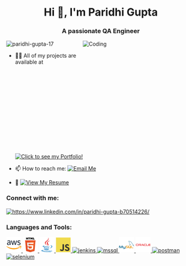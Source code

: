 <h1 align="center">Hi 👋, I'm Paridhi Gupta</h1>
<h3 align="center">A passionate QA Engineer</h3>

<img align="right" alt="Coding" height="300" width="300" src="https://miro.medium.com/v2/resize:fit:786/format:webp/1*uYkZXXw-QL-N_1gVndPH9A.gif" />

<p align="left"> <img src="https://komarev.com/ghpvc/?username=paridhi-gupta-17&label=Profile%20views&color=0e75b6&style=flat" alt="paridhi-gupta-17" /> </p>


 - 👨‍💻 All of my projects are available at [![Click to see my Portfolio!](https://img.shields.io/badge/Click%20me%20to%20see%20my%20Portfolio-blue?style=for-the-badge&logo=github&logoColor=white)](https://paridhi-gupta-17.github.io/paridhi.io/)

- 📫 How to reach me: [![Email Me](https://img.shields.io/badge/Email%20Me-D14836?style=for-the-badge&logo=gmail&logoColor=white)](mailto:paridhigupta4445@gmail.com)


- 📄 [![View My Resume](https://img.shields.io/badge/View%20My%20CV-Google%20Drive-blue?style=for-the-badge&logo=google-drive&logoColor=white)](https://drive.google.com/file/d/1pDTC019Cn2IDlrC4XNfnomksqMjYUgPs/view?usp=sharing)


<h3 align="left">Connect with me:</h3>
<p align="left">
<a href="https://linkedin.com/in/https://www.linkedin.com/in/paridhi-gupta-b70514226/" target="blank"><img align="center" src="https://raw.githubusercontent.com/rahuldkjain/github-profile-readme-generator/master/src/images/icons/Social/linked-in-alt.svg" alt="https://www.linkedin.com/in/paridhi-gupta-b70514226/" height="30" width="40" /></a>
</p>

<h3 align="left">Languages and Tools:</h3>
<p align="left"> <a href="https://aws.amazon.com" target="_blank" rel="noreferrer"> <img src="https://raw.githubusercontent.com/devicons/devicon/master/icons/amazonwebservices/amazonwebservices-original-wordmark.svg" alt="aws" width="40" height="40"/> </a> <a href="https://www.w3.org/html/" target="_blank" rel="noreferrer"> <img src="https://raw.githubusercontent.com/devicons/devicon/master/icons/html5/html5-original-wordmark.svg" alt="html5" width="40" height="40"/> </a> <a href="https://www.java.com" target="_blank" rel="noreferrer"> <img src="https://raw.githubusercontent.com/devicons/devicon/master/icons/java/java-original.svg" alt="java" width="40" height="40"/> </a> <a href="https://developer.mozilla.org/en-US/docs/Web/JavaScript" target="_blank" rel="noreferrer"> <img src="https://raw.githubusercontent.com/devicons/devicon/master/icons/javascript/javascript-original.svg" alt="javascript" width="40" height="40"/> </a> <a href="https://www.jenkins.io" target="_blank" rel="noreferrer"> <img src="https://www.vectorlogo.zone/logos/jenkins/jenkins-icon.svg" alt="jenkins" width="40" height="40"/> </a> <a href="https://www.microsoft.com/en-us/sql-server" target="_blank" rel="noreferrer"> <img src="https://www.svgrepo.com/show/303229/microsoft-sql-server-logo.svg" alt="mssql" width="40" height="40"/> </a> <a href="https://www.mysql.com/" target="_blank" rel="noreferrer"> <img src="https://raw.githubusercontent.com/devicons/devicon/master/icons/mysql/mysql-original-wordmark.svg" alt="mysql" width="40" height="40"/> </a> <a href="https://www.oracle.com/" target="_blank" rel="noreferrer"> <img src="https://raw.githubusercontent.com/devicons/devicon/master/icons/oracle/oracle-original.svg" alt="oracle" width="40" height="40"/> </a> <a href="https://postman.com" target="_blank" rel="noreferrer"> <img src="https://www.vectorlogo.zone/logos/getpostman/getpostman-icon.svg" alt="postman" width="40" height="40"/> </a> <a href="https://www.selenium.dev" target="_blank" rel="noreferrer"> <img src="https://raw.githubusercontent.com/detain/svg-logos/780f25886640cef088af994181646db2f6b1a3f8/svg/selenium-logo.svg" alt="selenium" width="40" height="40"/> </a> </p>


